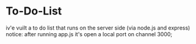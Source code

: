 # To-Do-List
iv'e vuilt a to do list that runs on the server side (via node.js and express)
notice: after running app.js it's open a local port on channel 3000;
